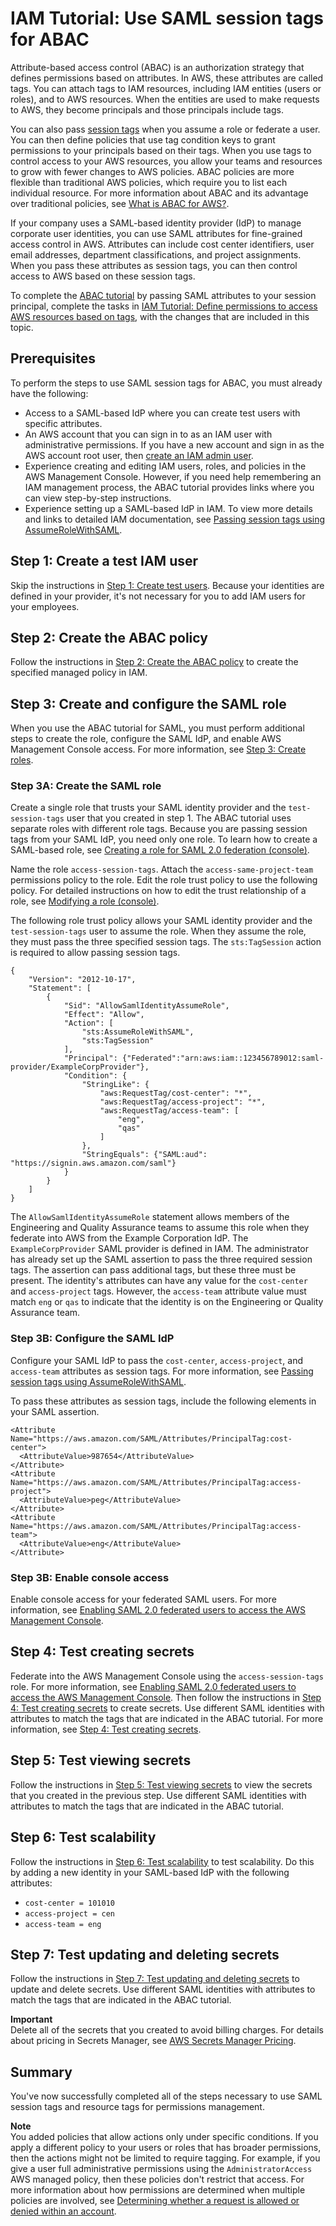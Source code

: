 # IAM Tutorial: Use SAML session tags for ABAC<a name="tutorial_abac-saml"></a>

Attribute\-based access control \(ABAC\) is an authorization strategy that defines permissions based on attributes\. In AWS, these attributes are called tags\. You can attach tags to IAM resources, including IAM entities \(users or roles\), and to AWS resources\. When the entities are used to make requests to AWS, they become principals and those principals include tags\.

You can also pass [session tags](id_session-tags.md) when you assume a role or federate a user\. You can then define policies that use tag condition keys to grant permissions to your principals based on their tags\. When you use tags to control access to your AWS resources, you allow your teams and resources to grow with fewer changes to AWS policies\. ABAC policies are more flexible than traditional AWS policies, which require you to list each individual resource\. For more information about ABAC and its advantage over traditional policies, see [What is ABAC for AWS?](introduction_attribute-based-access-control.md)\.

If your company uses a SAML\-based identity provider \(IdP\) to manage corporate user identities, you can use SAML attributes for fine\-grained access control in AWS\. Attributes can include cost center identifiers, user email addresses, department classifications, and project assignments\. When you pass these attributes as session tags, you can then control access to AWS based on these session tags\.

To complete the [ABAC tutorial](tutorial_attribute-based-access-control.md) by passing SAML attributes to your session principal, complete the tasks in [IAM Tutorial: Define permissions to access AWS resources based on tags](tutorial_attribute-based-access-control.md), with the changes that are included in this topic\.

## Prerequisites<a name="tutorial_abac-saml-prerequisites"></a>

To perform the steps to use SAML session tags for ABAC, you must already have the following:
+ Access to a SAML\-based IdP where you can create test users with specific attributes\. 
+ An AWS account that you can sign in to as an IAM user with administrative permissions\. If you have a new account and sign in as the AWS account root user, then [create an IAM admin user](getting-started_create-admin-group.md)\.
+ Experience creating and editing IAM users, roles, and policies in the AWS Management Console\. However, if you need help remembering an IAM management process, the ABAC tutorial provides links where you can view step\-by\-step instructions\.
+ Experience setting up a SAML\-based IdP in IAM\. To view more details and links to detailed IAM documentation, see [Passing session tags using AssumeRoleWithSAML](id_session-tags.md#id_session-tags_adding-assume-role-saml)\.

## Step 1: Create a test IAM user<a name="tutorial_abac-saml-step1"></a>

Skip the instructions in [Step 1: Create test users](tutorial_attribute-based-access-control.md#tutorial_abac_step1)\. Because your identities are defined in your provider, it's not necessary for you to add IAM users for your employees\. 

## Step 2: Create the ABAC policy<a name="tutorial_abac-saml-step2"></a>

Follow the instructions in [Step 2: Create the ABAC policy](tutorial_attribute-based-access-control.md#tutorial_abac_step2) to create the specified managed policy in IAM\. 

## Step 3: Create and configure the SAML role<a name="tutorial_abac-saml-step3"></a>

When you use the ABAC tutorial for SAML, you must perform additional steps to create the role, configure the SAML IdP, and enable AWS Management Console access\. For more information, see [Step 3: Create roles](tutorial_attribute-based-access-control.md#tutorial_abac_step3)\.

### Step 3A: Create the SAML role<a name="tutorial_abac-saml-step3a"></a>

Create a single role that trusts your SAML identity provider and the `test-session-tags` user that you created in step 1\. The ABAC tutorial uses separate roles with different role tags\. Because you are passing session tags from your SAML IdP, you need only one role\. To learn how to create a SAML\-based role, see [Creating a role for SAML 2\.0 federation \(console\)](id_roles_create_for-idp_saml.md)\. 

Name the role `access-session-tags`\. Attach the `access-same-project-team` permissions policy to the role\. Edit the role trust policy to use the following policy\. For detailed instructions on how to edit the trust relationship of a role, see [Modifying a role \(console\)](roles-managingrole-editing-console.md)\.

The following role trust policy allows your SAML identity provider and the `test-session-tags` user to assume the role\. When they assume the role, they must pass the three specified session tags\. The `sts:TagSession` action is required to allow passing session tags\.

```
{
    "Version": "2012-10-17",
    "Statement": [
        {
            "Sid": "AllowSamlIdentityAssumeRole",
            "Effect": "Allow",
            "Action": [
                "sts:AssumeRoleWithSAML",
                "sts:TagSession"
            ],
            "Principal": {"Federated":"arn:aws:iam::123456789012:saml-provider/ExampleCorpProvider"},
            "Condition": {
                "StringLike": {
                    "aws:RequestTag/cost-center": "*",
                    "aws:RequestTag/access-project": "*",
                    "aws:RequestTag/access-team": [
                        "eng",
                        "qas"
                    ]
                },
                "StringEquals": {"SAML:aud": "https://signin.aws.amazon.com/saml"}
            }
        }
    ]
}
```

The `AllowSamlIdentityAssumeRole` statement allows members of the Engineering and Quality Assurance teams to assume this role when they federate into AWS from the Example Corporation IdP\. The `ExampleCorpProvider` SAML provider is defined in IAM\. The administrator has already set up the SAML assertion to pass the three required session tags\. The assertion can pass additional tags, but these three must be present\. The identity's attributes can have any value for the `cost-center` and `access-project` tags\. However, the `access-team` attribute value must match `eng` or `qas` to indicate that the identity is on the Engineering or Quality Assurance team\. 

### Step 3B: Configure the SAML IdP<a name="tutorial_abac-saml-step3b"></a>

Configure your SAML IdP to pass the `cost-center`, `access-project`, and `access-team` attributes as session tags\. For more information, see [Passing session tags using AssumeRoleWithSAML](id_session-tags.md#id_session-tags_adding-assume-role-saml)\.

To pass these attributes as session tags, include the following elements in your SAML assertion\.

```
<Attribute Name="https://aws.amazon.com/SAML/Attributes/PrincipalTag:cost-center">
  <AttributeValue>987654</AttributeValue>
</Attribute>
<Attribute Name="https://aws.amazon.com/SAML/Attributes/PrincipalTag:access-project">
  <AttributeValue>peg</AttributeValue>
</Attribute>
<Attribute Name="https://aws.amazon.com/SAML/Attributes/PrincipalTag:access-team">
  <AttributeValue>eng</AttributeValue>
</Attribute>
```

### Step 3B: Enable console access<a name="tutorial_abac-saml-step3b"></a>

Enable console access for your federated SAML users\. For more information, see [Enabling SAML 2\.0 federated users to access the AWS Management Console](id_roles_providers_enable-console-saml.md)\.

## Step 4: Test creating secrets<a name="tutorial_abac-saml-step4"></a>

Federate into the AWS Management Console using the `access-session-tags` role\. For more information, see [Enabling SAML 2\.0 federated users to access the AWS Management Console](id_roles_providers_enable-console-saml.md)\. Then follow the instructions in [Step 4: Test creating secrets](tutorial_attribute-based-access-control.md#tutorial_abac_step4) to create secrets\. Use different SAML identities with attributes to match the tags that are indicated in the ABAC tutorial\. For more information, see [Step 4: Test creating secrets](tutorial_attribute-based-access-control.md#tutorial_abac_step4)\.

## Step 5: Test viewing secrets<a name="tutorial_abac-saml-step5"></a>

Follow the instructions in [Step 5: Test viewing secrets](tutorial_attribute-based-access-control.md#tutorial_abac_step5) to view the secrets that you created in the previous step\. Use different SAML identities with attributes to match the tags that are indicated in the ABAC tutorial\.

## Step 6: Test scalability<a name="tutorial_abac-saml-step6"></a>

Follow the instructions in [Step 6: Test scalability](tutorial_attribute-based-access-control.md#tutorial_abac_step6) to test scalability\. Do this by adding a new identity in your SAML\-based IdP with the following attributes:
+ `cost-center = 101010`
+ `access-project = cen`
+ `access-team = eng`

## Step 7: Test updating and deleting secrets<a name="tutorial_abac-saml-step7"></a>

Follow the instructions in [Step 7: Test updating and deleting secrets](tutorial_attribute-based-access-control.md#tutorial_abac_step7) to update and delete secrets\. Use different SAML identities with attributes to match the tags that are indicated in the ABAC tutorial\.

**Important**  
Delete all of the secrets that you created to avoid billing charges\. For details about pricing in Secrets Manager, see [AWS Secrets Manager Pricing](https://aws.amazon.com/secrets-manager/pricing/)\.

## Summary<a name="tutorial-abac-saml-summary"></a>

You've now successfully completed all of the steps necessary to use SAML session tags and resource tags for permissions management\.

**Note**  
You added policies that allow actions only under specific conditions\. If you apply a different policy to your users or roles that has broader permissions, then the actions might not be limited to require tagging\. For example, if you give a user full administrative permissions using the `AdministratorAccess` AWS managed policy, then these policies don't restrict that access\. For more information about how permissions are determined when multiple policies are involved, see [Determining whether a request is allowed or denied within an account](reference_policies_evaluation-logic.md#policy-eval-denyallow)\.